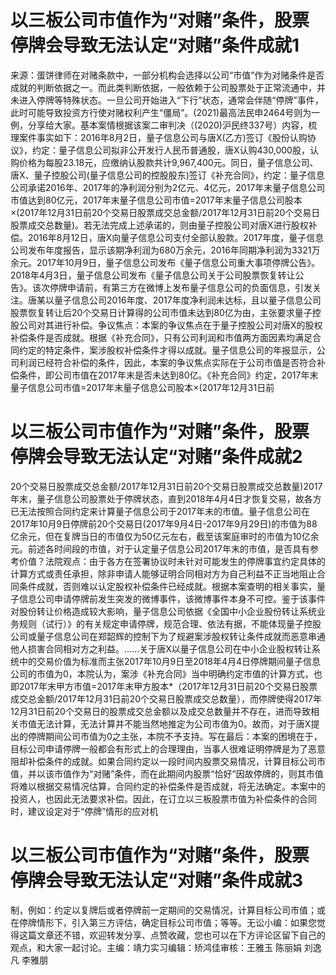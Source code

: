 # 以三板公司市值作为“对赌”条件，股票停牌会导致无法认定“对赌”条件成就1

来源：蛋饼律师在对赌条款中，一部分机构会选择以公司“市值”作为对赌条件是否成就的判断依据之一。而此类判断依据，一般依赖于公司股票处于正常流通中，并未进入停牌等特殊状态。一旦公司开始进入“下行”状态，通常会伴随“停牌”事件，此时可能导致投资方行使对赌权利产生“僵局”。(2021)最高法民申2464号则为一例，分享给大家。基本案情根据该案二审判决（(2020)沪民终337号）内容，梳理案件事实如下：2016年8月2日，量子信息公司与唐X(乙方)签订《股份认购协议》，约定：量子信息公司拟非公开发行人民币普通股，唐X认购430,000股，认购价格为每股23.18元，应缴纳认股款共计9,967,400元。同日，量子信息公司、唐X、量子控股公司(量子信息公司的控股股东)签订《补充合同》，约定：量子信息公司承诺2016年、2017年的净利润分别为2亿元、4亿元，2017年末量子信息公司市值达到80亿元，2017年末量子信息公司市值=2017年末量子信息公司股本×(2017年12月31日前20个交易日股票成交总金额/2017年12月31日前20个交易日股票成交总数量)。若无法完成上述承诺的，则由量子控股公司对唐X进行股权补偿。2016年8月12日，唐X向量子信息公司支付全部认股款。2017年度，量子信息公司发布年度报告，显示该期净利润为680万余元，2016年同期净利润为3321万余元。2017年10月9日，量子信息公司发布《量子信息公司重大事项停牌公告》。2018年4月3日，量子信息公司发布《量子信息公司关于公司股票恢复转让公告》。该次停牌申请前，有第三方在微博上发布量子信息公司的负面信息，引发关注。唐某以量子信息公司2016年度、2017年度净利润未达标，且以量子信息公司股票恢复转让后20个交易日计算得的公司市值未达到80亿为由，主张要求量子控股公司对其进行补偿。争议焦点：本案的争议焦点在于量子控股公司对唐X的股权补偿条件是否成就。根据《补充合同》，只有公司利润和市值两方面因素均满足合同约定的特定条件，案涉股权补偿条件才得以成就。量子信息公司的年报显示，公司利润已经符合补偿的条件，因此，本案的争议焦点实际在于公司市值是否符合补偿条件，即公司市值在2017年末是否未达到80亿。《补充合同》约定，2017年末量子信息公司市值=2017年末量子信息公司股本×(2017年12月31日前

# 以三板公司市值作为“对赌”条件，股票停牌会导致无法认定“对赌”条件成就2

20个交易日股票成交总金额/2017年12月31日前20个交易日股票成交总数量)2017年末，量子信息公司股票处于停牌状态，直到2018年4月4日才恢复交易，故各方已无法按照合同约定来计算量子信息公司于2017年末的市值。量子信息公司在2017年10月9日停牌前20个交易日(2017年9月4日-2017年9月29日)的市值为88亿余元，但在复牌当日的市值仅为50亿元左右，截至该案庭审时的市值为10亿余元。前述各时间段的市值，对于认定量子信息公司2017年末的市值，是否具有参考价值？法院观点：由于各方在签署协议时未针对可能发生的停牌事宜约定具体的计算方式或责任承担，除非申请人能够证明合同相对方为自己利益不正当地阻止合同条件成就，否则难以认定股权补偿条件已经成就。根据本案查明的相关事实，量子信息公司申请停牌前发生突发的微博事件，该微博事件本身不可控。鉴于该事件对股份转让价格造成较大影响，量子信息公司依据《全国中小企业股份转让系统业务规则（试行）》的有关规定申请停牌，规范合理、依法有据，不能体现量子控股公司或量子信息公司在郑韶辉的控制下为了规避案涉股权转让条件成就而恶意串通他人损害合同相对方之利益。……关于唐X以量子信息公司在中小企业股权转让系统中的交易价值为标准而主张2017年10月9日至2018年4月4日停牌期间量子信息公司的市值为0，本院认为，案涉《补充合同》当中明确约定市值的计算方式，也即2017年末甲方市值=2017年末甲方股本*（2017年12月31日前20个交易日股票成交总金额/2017年12月31日前20个交易日股票成交总数量），而停牌使得2017年12月31日前20个交易日的股票成交总金额以及成交总数量并不存在，进而导致相关市值无法计算，无法计算并不能当然地推定为公司市值为0。故而，对于唐X提出的停牌期间公司市值为0之主张，本院不予支持。写在最后：本案的困境在于，目标公司申请停牌一般都会有形式上的合理理由，当事人很难证明停牌是为了恶意阻却补偿条件的成就。如果合同约定以一段时间内股票交易情况，计算目标公司市值，并以该市值作为“对赌”条件，而在此期间内股票“恰好”因故停牌的，则其市值将难以根据交易情况估算，合同约定的补偿条件是否成就，将无法确定。本案中的投资人，也因此无法要求补偿。因此，在订立以三板股票市值为补偿条件的合同时，建议设定对于“停牌”情形的应对机

# 以三板公司市值作为“对赌”条件，股票停牌会导致无法认定“对赌”条件成就3

制，例如：约定以复牌后或者停牌前一定期间的交易情况，计算目标公司市值；或在停牌情形下，引入第三方评估，确定目标公司市值；等等。无讼小编：如果您觉得这篇文章还不错，欢迎转发分享、点赞收藏，您也可以在下方评论区留下自己的观点，和大家一起讨论。主编：靖力实习编辑：矫鸿佳审核：王雅玉 陈丽娟 刘逸凡 李雅朋

